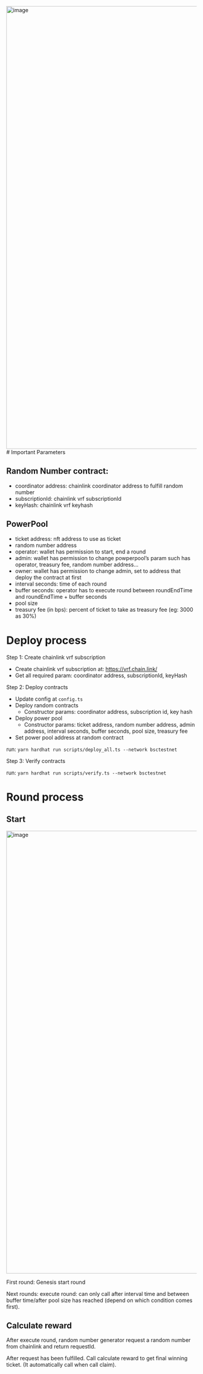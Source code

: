 <img width="1170" alt="image" src="https://github.com/AnyAxis-Labs/bion-games-contract/assets/53716352/21961f2c-212a-4c6b-9caa-dab43aa2108d"># Important Parameters

## Random Number contract:

- coordinator address: chainlink coordinator address to fulfill random number
- subscriptionId: chainlink vrf subscriptionId
- keyHash: chainlink vrf keyhash

## PowerPool

- ticket address: nft address to use as ticket
- random number address
- operator: wallet has permission to start, end a round
- admin: wallet has permission to change powperpool’s param such has operator, treasury fee, random number address…
- owner: wallet has permission to change admin, set to address that deploy the contract at first
- interval seconds: time of each round
- buffer seconds: operator has to execute round between roundEndTime and roundEndTime + buffer seconds
- pool size
- treasury fee (in bps): percent of ticket to take as treasury fee (eg: 3000 as 30%)

# Deploy process

Step 1: Create chainlink vrf subscription

- Create chainlink vrf subscription at: https://vrf.chain.link/
- Get all required param: coordinator address, subscriptionId, keyHash

Step 2: Deploy contracts

- Update config at `config.ts`
- Deploy random contracts
    - Constructor params: coordinator address, subscription id, key hash
- Deploy power pool
    - Constructor params: ticket address, random number address, admin address, interval seconds, buffer seconds, pool size, treasury fee
- Set power pool address at random contract

run: `yarn hardhat run scripts/deploy_all.ts --network bsctestnet`

Step 3: Verify contracts

run: `yarn hardhat run scripts/verify.ts --network bsctestnet`

# Round process

## Start

<img width="1170" alt="image" src="https://github.com/AnyAxis-Labs/bion-games-contract/assets/53716352/27fee5ce-8c37-4578-b758-5d31e1192cf4">


First round: Genesis start round

Next rounds: execute round: can only call after interval time and between buffer time/after pool size has reached (depend on which condition comes first).

## Calculate reward

After execute round, random number generator request a random number from chainlink and return requestId.

After request has been fulfilled. Call calculate reward to get final winning ticket. (It automatically call when call claim).
